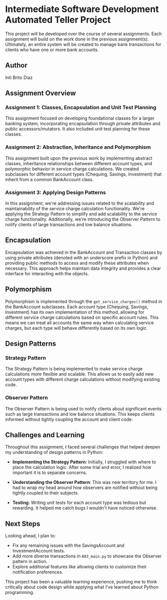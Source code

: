 # Intermediate Software Development Automated Teller Project

This project will be developed over the course of several assignments. Each 
assignment will build on the work done in the previous assignment(s). Ultimately, 
an entire system will be created to manage bank transactions for clients who 
have one or more bank accounts.

## Author
Inti Brito Diaz

## Assignment Overview

### Assignment 1: Classes, Encapsulation and Unit Test Planning
This assignment focused on developing foundational classes for a larger banking system, incorporating encapsulation through private attributes and public accessors/mutators. It also included unit test planning for these classes.

### Assignment 2: Abstraction, Inheritance and Polymorphism
This assignment built upon the previous work by implementing abstract classes, inheritance relationships between different account types, and polymorphic behavior in service charge calculations. We created subclasses for different account types (Chequing, Savings, Investment) that inherit from a common BankAccount class.

### Assignment 3: Applying Design Patterns
In this assignment, we're addressing issues related to the scalability and maintainability of the service charge calculation functionality. We're applying the Strategy Pattern to simplify and add scalability to the service charge functionality. Additionally, we're introducing the Observer Pattern to notify clients of large transactions and low balance situations.

## Encapsulation
Encapsulation was achieved in the BankAccount and Transaction classes by using private attributes (denoted with an underscore prefix in Python) and providing public methods to access and modify these attributes when necessary. This approach helps maintain data integrity and provides a clear interface for interacting with the objects.

## Polymorphism
Polymorphism is implemented through the `get_service_charges()` method in the BankAccount subclasses. Each account type (Chequing, Savings, Investment) has its own implementation of this method, allowing for different service charge calculations based on specific account rules. This means we can treat all accounts the same way when calculating service charges, but each type will behave differently based on its own logic.

## Design Patterns

### Strategy Pattern
The Strategy Pattern is being implemented to make service charge calculations more flexible and scalable. This allows us to easily add new account types with different charge calculations without modifying existing code.

### Observer Pattern
The Observer Pattern is being used to notify clients about significant events such as large transactions and low balance situations. This keeps clients informed without tightly coupling the account and client code.

## Challenges and Learning
Throughout this assignment, I faced several challenges that helped deepen my understanding of design patterns in Python:

- **Implementing the Strategy Pattern**: Initially, I struggled with where to place the calculation logic. After some trial and error, I realized how important it is to separate concerns.
  
- **Understanding the Observer Pattern**: This was new territory for me. I had to wrap my head around how observers are notified without being tightly coupled to their subjects.
  
- **Testing**: Writing unit tests for each account type was tedious but rewarding. It helped me catch bugs I wouldn't have noticed otherwise.

## Next Steps
Looking ahead, I plan to:

- Fix any remaining issues with the SavingsAccount and InvestmentAccount tests.
- Add more diverse transactions in `A03_main.py` to showcase the Observer pattern in action.
- Explore additional features like allowing clients to customize their notification preferences.
  
This project has been a valuable learning experience, pushing me to think critically about code design while applying what I've learned about Python programming.